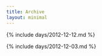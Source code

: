 ```yaml
---
title: Archive
layout: minimal
---
```


{% include days/2012-12-12.md %}

{% include days/2012-12-03.md %}